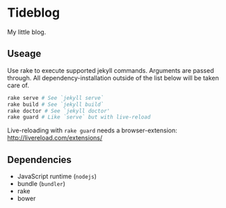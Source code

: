 # Tideblog
My little blog.

## Useage
Use rake to execute supported jekyll commands. Arguments are passed through. All dependency-installation outside of the list below will be taken care of.

``` bash
rake serve # See `jekyll serve`
rake build # See `jekyll build`
rake doctor # See `jekyll doctor'
rake guard # Like `serve` but with live-reload
```

Live-reloading with `rake guard` needs a browser-extension: http://livereload.com/extensions/

## Dependencies
* JavaScript runtime (`nodejs`)
* bundle (`bundler`)
* rake
* bower
